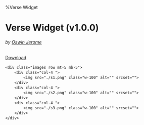 %Verse Widget
<html lang="en">
<head>
    <meta charset="UTF-8">
    <meta name="viewport" content="width=device-width, initial-scale=1.0">
    <title>Songs of zion</title>
    <link rel="stylesheet" href="https://stackpath.bootstrapcdn.com/bootstrap/4.4.1/css/bootstrap.min.css" integrity="sha384-Vkoo8x4CGsO3+Hhxv8T/Q5PaXtkKtu6ug5TOeNV6gBiFeWPGFN9MuhOf23Q9Ifjh" crossorigin="anonymous">
</head>
<body>
<div class="container text-center">
    <h1 class="mt-5 text-center heading text-muted">Verse Widget (v1.0.0)</h1>
    <h6>by <a href="https://oswin1998.cf/">Oswin Jerome</a></h6>
    <a href="https://github.com/oswin-jerome/songs_of_zion/releases/download/v1.0.1/app-release.apk" class="btn btn-success mt-4">Download</a>

    <div class="images row mt-5 mb-5">
        <div class="col-4 ">
            <img src="./s1.png" class="w-100" alt="" srcset="">
        </div>
        <div class="col-4 ">
            <img src="./s2.png" class="w-100" alt="" srcset="">
        </div>
        <div class="col-4 ">
            <img src="./s3.png" class="w-100" alt="" srcset="">
        </div>
    </div>
</div>
</body>
</html>